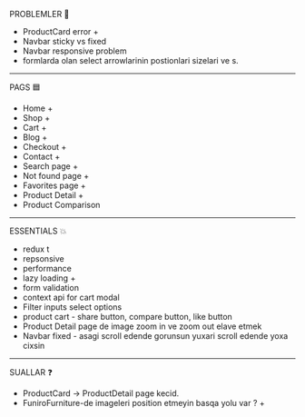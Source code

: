 PROBLEMLER 🛑
- ProductCard error +
- Navbar sticky vs fixed 
- Navbar responsive problem
- formlarda olan select arrowlarinin postionlari sizelari ve s.

------------------------------------------------------------------------------
PAGS 🟦
- Home + 
- Shop +
- Cart +
- Blog +
- Checkout +
- Contact + 
- Search page +
- Not found page +
- Favorites page +
- Product Detail +
- Product Comparison

------------------------------------------------------------------------------
ESSENTIALS 💥
- redux t
- repsonsive
- performance
- lazy loading +
- form validation
- context api for cart modal
- Filter inputs select options
- product cart - share button, compare button, like button
- Product Detail page de image zoom in ve zoom out elave etmek
- Navbar fixed - asagi scroll edende gorunsun yuxari scroll edende yoxa cixsin

------------------------------------------------------------------------------
SUALLAR ❓
- ProductCard -> ProductDetail page kecid. 
- FuniroFurniture-de imageleri position etmeyin basqa yolu var ? +